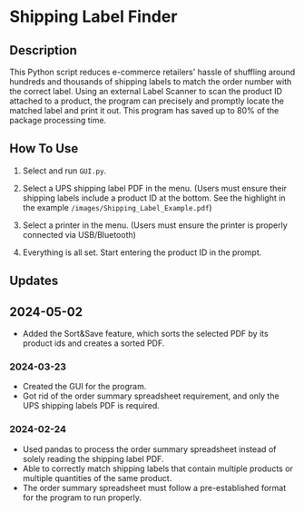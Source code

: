 # Shipping Label Finder
## Description
This Python script reduces e-commerce retailers' hassle of shuffling around hundreds and thousands of shipping labels to match the order number with the correct label. Using an external Label Scanner to scan the product ID attached to a product, the program can precisely and promptly locate the matched label and print it out. This program has saved up to 80% of the package processing time.

## How To Use
1. Select and run ```GUI.py```.
   
2. Select a UPS shipping label PDF in the menu. (Users must ensure their shipping labels include a product ID at the bottom. See the highlight in the example ```/images/Shipping_Label_Example.pdf```)
   
3. Select a printer in the menu. (Users must ensure the printer is properly connected via USB/Bluetooth)
   
4. Everything is all set. Start entering the product ID in the prompt.

## Updates
## 2024-05-02
- Added the Sort&Save feature, which sorts the selected PDF by its product ids and creates a sorted PDF.

### 2024-03-23
- Created the GUI for the program.
- Got rid of the order summary spreadsheet requirement, and only the UPS shipping labels PDF is required.
  
### 2024-02-24
- Used pandas to process the order summary spreadsheet instead of solely reading the shipping label PDF.
- Able to correctly match shipping labels that contain multiple products or multiple quantities of the same product.
- The order summary spreadsheet must follow a pre-established format for the program to run properly.
